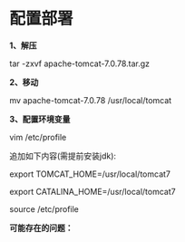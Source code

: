 # 配置部署

**1、解压**

tar -zxvf apache-tomcat-7.0.78.tar.gz

**2、移动**

mv apache-tomcat-7.0.78 /usr/local/tomcat

**3、配置环境变量**

vim /etc/profile

追加如下内容\(需提前安装jdk\):

export TOMCAT\_HOME=/usr/local/tomcat7

export CATALINA\_HOME=/usr/local/tomcat7

source /etc/profile

**可能存在的问题：**



